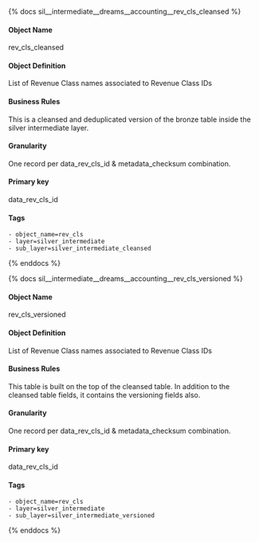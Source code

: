 {% docs sil__intermediate__dreams__accounting__rev_cls_cleansed %}

#### Object Name
rev_cls_cleansed

#### Object Definition
List of Revenue Class names associated to Revenue Class IDs

#### Business Rules
This is a cleansed and deduplicated version of the bronze table inside the silver intermediate layer.

#### Granularity
One record per data_rev_cls_id & metadata_checksum combination.

#### Primary key
data_rev_cls_id

#### Tags
    - object_name=rev_cls
    - layer=silver_intermediate
    - sub_layer=silver_intermediate_cleansed

{% enddocs %}

{% docs sil__intermediate__dreams__accounting__rev_cls_versioned %}

#### Object Name
rev_cls_versioned

#### Object Definition
List of Revenue Class names associated to Revenue Class IDs

#### Business Rules
This table is built on the top of the cleansed table. In addition to the cleansed table fields, it contains the versioning fields also.

#### Granularity
One record per data_rev_cls_id & metadata_checksum combination.

#### Primary key
data_rev_cls_id

#### Tags
    - object_name=rev_cls
    - layer=silver_intermediate
    - sub_layer=silver_intermediate_versioned

{% enddocs %}
